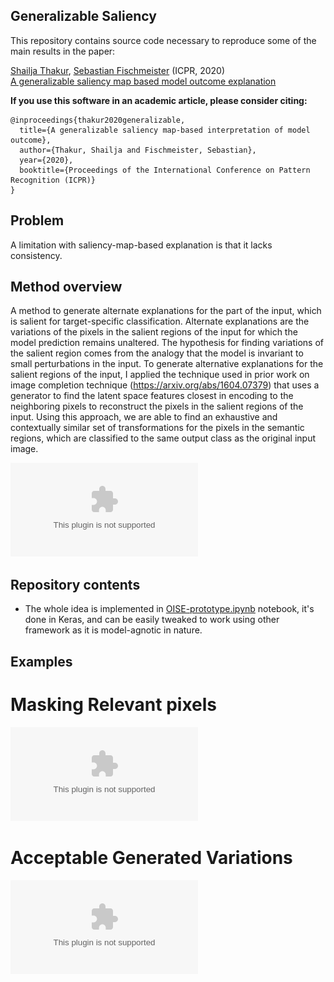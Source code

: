 ## Generalizable Saliency
This repository contains source code necessary to reproduce some of the main results in the paper:

[Shailja Thakur](https://uwaterloo.ca/embedded-software-group/people-profiles/shailja-thakur), [Sebastian Fischmeister](https://uwaterloo.ca/embedded-software-group/people-profiles/sebastian-fischmeister) (ICPR, 2020) <br>
[A generalizable saliency map based model outcome explanation](https://arxiv.org/abs/2006.09504)

**If you use this software in an academic article, please consider citing:**

    
    @inproceedings{thakur2020generalizable,
      title={A generalizable saliency map-based interpretation of model outcome},
      author={Thakur, Shailja and Fischmeister, Sebastian},
      year={2020},
      booktitle={Proceedings of the International Conference on Pattern Recognition (ICPR)}
    }

## Problem
A limitation with saliency-map-based explanation is that it lacks consistency.

## Method overview

A method to generate alternate explanations for the part of the input, which is salient for target-specific classification. Alternate explanations are the variations of the pixels in the salient regions of the input for which the model prediction remains unaltered. The hypothesis for finding variations of the salient region comes from the analogy that the model is invariant to small perturbations in the input. To generate alternative explanations for the salient regions of the input, I applied the technique used in prior work on image completion technique (https://arxiv.org/abs/1604.07379) that uses a generator to find the latent space features closest in encoding to the neighboring pixels to reconstruct the pixels in the salient regions of the input. Using this approach, we are able to find an exhaustive and contextually similar set of transformations for the pixels in the semantic regions, which are classified to the same output class as the original input image.

![](image_completion_fig.eps)

## Repository contents
* The whole idea is implemented in [OISE-prototype.ipynb](XYZ.ipynb) notebook, it's done in Keras, and can be easily tweaked to work using other framework as it is model-agnotic in nature.
<!-- * [Saliency](Saliency.ipynb) notebook demonstrates the usage of RISE class optimized for PyTorch. -->
<!-- * [Evaluation](Evaluation.ipynb) notebook displays another contribution of the paper: *Causal metrics*. -->

## Examples 

# Masking Relevant pixels
![](relevant_mask.eps)


# Acceptable Generated Variations  
![](acceptable_variations_results_1.eps)
